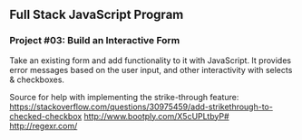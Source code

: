## Full Stack JavaScript Program

### Project #03: Build an Interactive Form

Take an existing form and add functionality to it with JavaScript.  It provides error messages based on the user input, and other interactivity with selects & checkboxes.

Source for help with implementing the strike-through feature:
https://stackoverflow.com/questions/30975459/add-strikethrough-to-checked-checkbox
http://www.bootply.com/X5cUPLtbyP#
http://regexr.com/
